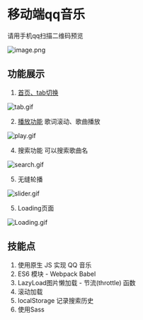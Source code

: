 # 移动端qq音乐
请用手机qq扫描二维码预览

![image.png](http://ox9zqgltc.bkt.clouddn.com/qqMusicShow/show.png)

## 功能展示
1.  [首页、tab切换](https://github.com/HaitaoWang555/qqMusic/blob/master/javascripts/tab.js)

![tab.gif](http://ox9zqgltc.bkt.clouddn.com/qqMusicShow/tab.gif)

2. [播放功能](https://github.com/HaitaoWang555/qqMusic/blob/master/javascripts/music_player.js)
歌词滚动、歌曲播放

![play.gif](http://ox9zqgltc.bkt.clouddn.com/qqMusicShow/play.gif)

4. 搜索功能
 可以搜索歌曲名

![search.gif](http://ox9zqgltc.bkt.clouddn.com/qqMusicShow/search.gif)

5. 无缝轮播

![slider.gif](http://ox9zqgltc.bkt.clouddn.com/qqMusicShow/slider.gif)

5. Loading页面

![Loading.gif](http://ox9zqgltc.bkt.clouddn.com/qqMusicShow/loading.gif)

## 技能点
1. 使用原生 JS 实现 QQ 音乐
2. ES6 模块 - Webpack Babel 
3. LazyLoad图片懒加载 - 节流(throttle) 函数
4. 滚动加载 
5. localStorage 记录搜索历史
6. 使用Sass
